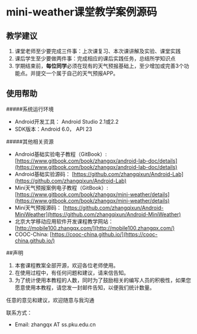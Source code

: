 # mini-weather课堂教学案例源码

## 教学建议

1. 课堂老师至少要完成三件事：上次课复习、本次课讲解及实验、课堂实践
2. 课后学生至少要做两件事：完成相应的课后实践任务，总结所学知识点
2. 学期结束前，**每位同学**必须在现有的天气预报基础上，至少增加或完善3个功能点。并提交一个属于自己的天气预报APP。

## 使用帮助
#####系统运行环境
* Android开发工具： Android Studio 2.1或2.2 
* SDK版本：Android 6.0， API 23

#####其他相关资源
* Android基础实验电子教程（GitBook）: [https://www.gitbook.com/book/zhangqx/android-lab-doc/details](https://www.gitbook.com/book/zhangqx/android-lab-doc/details)
* Android基础实验源码： [https://github.com/zhangqixun/Android-Lab](https://github.com/zhangqixun/Android-Lab)
* Mini天气预报案例电子教程（GitBook）: [https://www.gitbook.com/book/zhangqx/mini-weather/details](https://www.gitbook.com/book/zhangqx/mini-weather/details)
* Mini天气预报源码： [https://github.com/zhangqixun/Android-MiniWeather](https://github.com/zhangqixun/Android-MiniWeather)
* 北京大学移动应用软件开发课程教学网站： [http://mobile100.zhangqx.com/](http://mobile100.zhangqx.com/)
* COOC-China: [https://cooc-china.github.io/](https://cooc-china.github.io/)

##声明
1. 本套课程教案全部开源，欢迎各位老师使用。
2. 在使用过程中，有任何问题和建议，请来信告知。
3. 为了统计使用本教程的人数，同时为了鼓励相关的编写人员的积极性，如果您愿意使用本教程，请您发一封邮件告知，以便我们统计数量。

任意的意见和建议，欢迎随意与我沟通

联系方式：

* Email: zhangqx AT ss.pku.edu.cn





